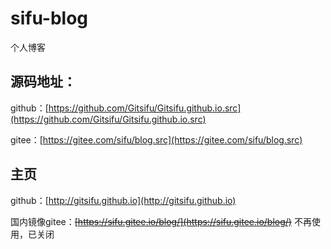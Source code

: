 # sifu-blog 

个人博客

## 源码地址：

github：[https://github.com/Gitsifu/Gitsifu.github.io.src](https://github.com/Gitsifu/Gitsifu.github.io.src)

gitee：[https://gitee.com/sifu/blog.src](https://gitee.com/sifu/blog.src)

## 主页

github：[http://gitsifu.github.io](http://gitsifu.github.io)

国内镜像gitee：<del>[https://sifu.gitee.io/blog/](https://sifu.gitee.io/blog/)</del> 不再使用，已关闭

